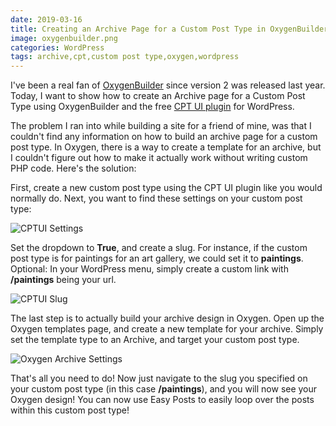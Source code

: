 ```yaml
---
date: 2019-03-16
title: Creating an Archive Page for a Custom Post Type in OxygenBuilder
image: oxygenbuilder.png
categories: WordPress
tags: archive,cpt,custom post type,oxygen,wordpress
---
```

I've been a real fan of [OxygenBuilder](https://oxygenbuilder.com/) since version 2 was released last year. Today, I want to show how to create an Archive page for a Custom Post Type using OxygenBuilder and the free [CPT UI plugin](https://wordpress.org/plugins/custom-post-type-ui/) for WordPress.

The problem I ran into while building a site for a friend of mine, was that I couldn't find any information on how to build an archive page for a custom post type. In Oxygen, there is a way to create a template for an archive, but I couldn't figure out how to make it actually work without writing custom PHP code. Here's the solution:

First, create a new custom post type using the CPT UI plugin like you would normally do. Next, you want to find these settings on your custom post type:

![CPTUI Settings](/assets/images/cptui-settings.png)

Set the dropdown to **True**, and create a slug. For instance, if the custom post type is for paintings for an art gallery, we could set it to **paintings**. Optional: In your WordPress menu, simply create a custom link with **/paintings** being your url.

![CPTUI Slug](/assets/images/cptui-slug.png)

The last step is to actually build your archive design in Oxygen. Open up the Oxygen templates page, and create a new template for your archive. Simply set the template type to an Archive, and target your custom post type.

![Oxygen Archive Settings](/assets/images/oxygen-archive.png)

That's all you need to do! Now just navigate to the slug you specified on your custom post type (in this case **/paintings**), and you will now see your Oxygen design! You can now use Easy Posts to easily loop over the posts within this custom post type!

